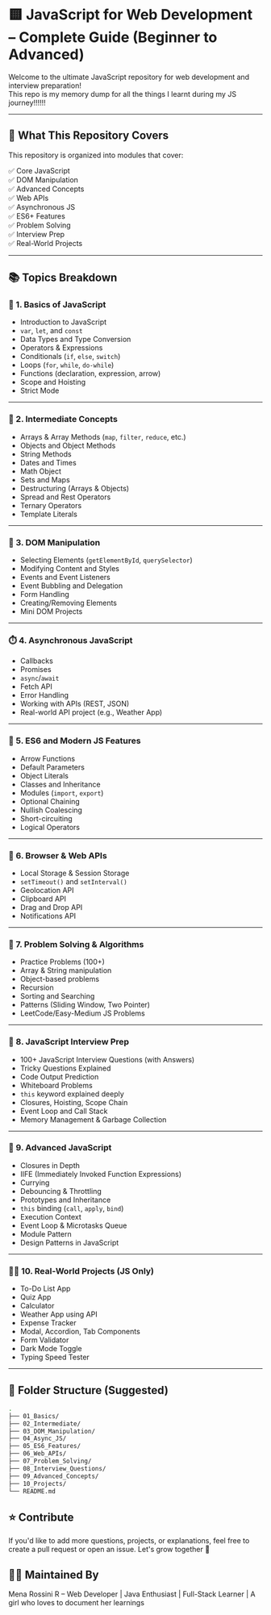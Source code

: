 # 🟨 JavaScript for Web Development – Complete Guide (Beginner to Advanced)

Welcome to the ultimate JavaScript repository for web development and interview preparation!  
This repo is my memory dump for all the things I learnt during my JS journey!!!!!!

---

## 📌 What This Repository Covers

This repository is organized into modules that cover:

✅ Core JavaScript  
✅ DOM Manipulation  
✅ Advanced Concepts  
✅ Web APIs  
✅ Asynchronous JS  
✅ ES6+ Features  
✅ Problem Solving  
✅ Interview Prep  
✅ Real-World Projects

---

## 📚 Topics Breakdown

### 🔰 1. Basics of JavaScript
- Introduction to JavaScript
- `var`, `let`, and `const`
- Data Types and Type Conversion
- Operators & Expressions
- Conditionals (`if`, `else`, `switch`)
- Loops (`for`, `while`, `do-while`)
- Functions (declaration, expression, arrow)
- Scope and Hoisting
- Strict Mode

---

### 🧠 2. Intermediate Concepts
- Arrays & Array Methods (`map`, `filter`, `reduce`, etc.)
- Objects and Object Methods
- String Methods
- Dates and Times
- Math Object
- Sets and Maps
- Destructuring (Arrays & Objects)
- Spread and Rest Operators
- Ternary Operators
- Template Literals

---

### 🧩 3. DOM Manipulation
- Selecting Elements (`getElementById`, `querySelector`)
- Modifying Content and Styles
- Events and Event Listeners
- Event Bubbling and Delegation
- Form Handling
- Creating/Removing Elements
- Mini DOM Projects

---

### ⏱️ 4. Asynchronous JavaScript
- Callbacks
- Promises
- `async`/`await`
- Fetch API
- Error Handling
- Working with APIs (REST, JSON)
- Real-world API project (e.g., Weather App)

---

### 🚀 5. ES6 and Modern JS Features
- Arrow Functions
- Default Parameters
- Object Literals
- Classes and Inheritance
- Modules (`import`, `export`)
- Optional Chaining
- Nullish Coalescing
- Short-circuiting
- Logical Operators

---

### 🧰 6. Browser & Web APIs
- Local Storage & Session Storage
- `setTimeout()` and `setInterval()`
- Geolocation API
- Clipboard API
- Drag and Drop API
- Notifications API

---

### 🧪 7. Problem Solving & Algorithms
- Practice Problems (100+)
- Array & String manipulation
- Object-based problems
- Recursion
- Sorting and Searching
- Patterns (Sliding Window, Two Pointer)
- LeetCode/Easy-Medium JS Problems

---

### 💼 8. JavaScript Interview Prep
- 100+ JavaScript Interview Questions (with Answers)
- Tricky Questions Explained
- Code Output Prediction
- Whiteboard Problems
- `this` keyword explained deeply
- Closures, Hoisting, Scope Chain
- Event Loop and Call Stack
- Memory Management & Garbage Collection

---

### 🧱 9. Advanced JavaScript
- Closures in Depth
- IIFE (Immediately Invoked Function Expressions)
- Currying
- Debouncing & Throttling
- Prototypes and Inheritance
- `this` binding (`call`, `apply`, `bind`)
- Execution Context
- Event Loop & Microtasks Queue
- Module Pattern
- Design Patterns in JavaScript

---

### 🧑‍💻 10. Real-World Projects (JS Only)
- To-Do List App
- Quiz App
- Calculator
- Weather App using API
- Expense Tracker
- Modal, Accordion, Tab Components
- Form Validator
- Dark Mode Toggle
- Typing Speed Tester

---

## 📁 Folder Structure (Suggested)
```bash
.
├── 01_Basics/
├── 02_Intermediate/
├── 03_DOM_Manipulation/
├── 04_Async_JS/
├── 05_ES6_Features/
├── 06_Web_APIs/
├── 07_Problem_Solving/
├── 08_Interview_Questions/
├── 09_Advanced_Concepts/
├── 10_Projects/
└── README.md

```

## ⭐ Contribute

If you'd like to add more questions, projects, or explanations, feel free to create a pull request or open an issue. 
Let's grow together 💪

## 🧑‍🏫 Maintained By

Mena Rossini R – Web Developer | Java Enthusiast | Full-Stack Learner | A girl who loves to document her learnings

